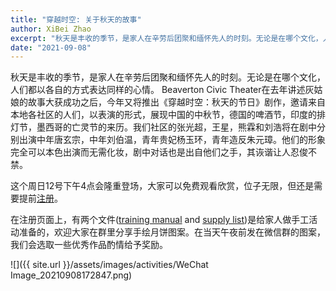 ```yaml
---
title: "穿越时空: 关于秋天的故事"
author: XiBei Zhao
excerpt: "秋天是丰收的季节，是家人在辛劳后团聚和缅怀先人的时刻。无论是在哪个文化，人们都以各自的方式表达同样的心情。 Beaverton Civic Theater在去年讲述灰姑娘的故事大获成功之后，今年又将推出《穿越时空：秋天的节日》剧作，邀请来自本地各社区的人们，以表演的形式，展现中国的中秋节，德国的啤酒节，印度的排灯节，墨西哥的亡灵节的来历。"
date: "2021-09-08"
---
```


秋天是丰收的季节，是家人在辛劳后团聚和缅怀先人的时刻。无论是在哪个文化，人们都以各自的方式表达同样的心情。 Beaverton Civic Theater在去年讲述灰姑娘的故事大获成功之后，今年又将推出《穿越时空：秋天的节日》剧作，邀请来自本地各社区的人们，以表演的形式，展现中国的中秋节，德国的啤酒节，印度的排灯节，墨西哥的亡灵节的来历。我们社区的张光超，王星，熊霖和刘浩将在剧中分别出演中年唐玄宗，中年刘伯温，青年贵妃杨玉环，青年造反朱元璋。他们的形象完全可以本色出演而无需化妆，剧中对话也是出自他们之手，其诙谐让人忍俊不禁。

这个周日12号下午4点会隆重登场，大家可以免费观看欣赏，位子无限，但还是需要提前[注册](http://www.beavertoncivictheatre.org/time-travelers-fall-festivals.html)。

在注册页面上，有两个文件([training manual](http://www.beavertoncivictheatre.org/uploads/1/0/4/6/10469435/time_travelers_fall_festival_training_manual.pdf) and [supply list](http://www.beavertoncivictheatre.org/uploads/1/0/4/6/10469435/fall_festivals_mission_supply_list.pdf))是给家人做手工活动准备的，欢迎大家在群里分享手绘月饼图案。在当天午夜前发在微信群的图案，我们会选取一些优秀作品酌情给予奖励。

![]({{ site.url }}/assets/images/activities/WeChat Image_20210908172847.png)
